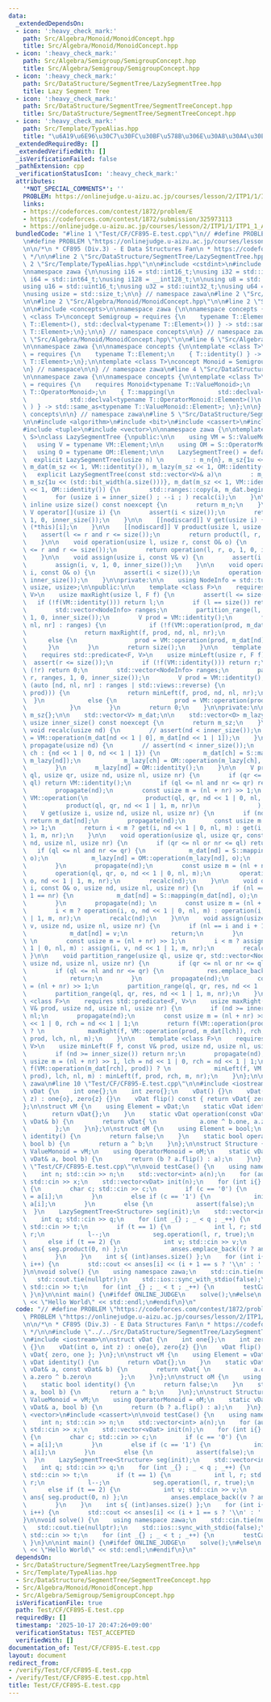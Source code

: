 ```yaml
---
data:
  _extendedDependsOn:
  - icon: ':heavy_check_mark:'
    path: Src/Algebra/Monoid/MonoidConcept.hpp
    title: Src/Algebra/Monoid/MonoidConcept.hpp
  - icon: ':heavy_check_mark:'
    path: Src/Algebra/Semigroup/SemigroupConcept.hpp
    title: Src/Algebra/Semigroup/SemigroupConcept.hpp
  - icon: ':heavy_check_mark:'
    path: Src/DataStructure/SegmentTree/LazySegmentTree.hpp
    title: Lazy Segment Tree
  - icon: ':heavy_check_mark:'
    path: Src/DataStructure/SegmentTree/SegmentTreeConcept.hpp
    title: Src/DataStructure/SegmentTree/SegmentTreeConcept.hpp
  - icon: ':heavy_check_mark:'
    path: Src/Template/TypeAlias.hpp
    title: "\u6A19\u6E96\u30C7\u30FC\u30BF\u578B\u306E\u30A8\u30A4\u30EA\u30A2\u30B9"
  _extendedRequiredBy: []
  _extendedVerifiedWith: []
  _isVerificationFailed: false
  _pathExtension: cpp
  _verificationStatusIcon: ':heavy_check_mark:'
  attributes:
    '*NOT_SPECIAL_COMMENTS*': ''
    PROBLEM: https://onlinejudge.u-aizu.ac.jp/courses/lesson/2/ITP1/1/ITP1_1_A
    links:
    - https://codeforces.com/contest/1872/problem/E
    - https://codeforces.com/contest/1872/submission/325973113
    - https://onlinejudge.u-aizu.ac.jp/courses/lesson/2/ITP1/1/ITP1_1_A
  bundledCode: "#line 1 \"Test/CF/CF895-E.test.cpp\"\n// #define PROBLEM \"https://codeforces.com/contest/1872/problem/E\"\
    \n#define PROBLEM \"https://onlinejudge.u-aizu.ac.jp/courses/lesson/2/ITP1/1/ITP1_1_A\"\
    \n\n/*\n * CF895 (Div.3) - E Data Structures Fan\n * https://codeforces.com/contest/1872/submission/325973113\n\
    \ */\n\n#line 2 \"Src/DataStructure/SegmentTree/LazySegmentTree.hpp\"\n\n#line\
    \ 2 \"Src/Template/TypeAlias.hpp\"\n\n#include <cstdint>\n#include <cstddef>\n\
    \nnamespace zawa {\n\nusing i16 = std::int16_t;\nusing i32 = std::int32_t;\nusing\
    \ i64 = std::int64_t;\nusing i128 = __int128_t;\n\nusing u8 = std::uint8_t;\n\
    using u16 = std::uint16_t;\nusing u32 = std::uint32_t;\nusing u64 = std::uint64_t;\n\
    \nusing usize = std::size_t;\n\n} // namespace zawa\n#line 2 \"Src/DataStructure/SegmentTree/SegmentTreeConcept.hpp\"\
    \n\n#line 2 \"Src/Algebra/Monoid/MonoidConcept.hpp\"\n\n#line 2 \"Src/Algebra/Semigroup/SemigroupConcept.hpp\"\
    \n\n#include <concepts>\n\nnamespace zawa {\n\nnamespace concepts {\n\ntemplate\
    \ <class T>\nconcept Semigroup = requires {\n    typename T::Element;\n    { T::operation(std::declval<typename\
    \ T::Element>(), std::declval<typename T::Element>()) } -> std::same_as<typename\
    \ T::Element>;\n};\n\n} // namespace concepts\n\n} // namespace zawa\n#line 4\
    \ \"Src/Algebra/Monoid/MonoidConcept.hpp\"\n\n#line 6 \"Src/Algebra/Monoid/MonoidConcept.hpp\"\
    \n\nnamespace zawa {\n\nnamespace concepts {\n\ntemplate <class T>\nconcept Identitiable\
    \ = requires {\n    typename T::Element;\n    { T::identity() } -> std::same_as<typename\
    \ T::Element>;\n};\n\ntemplate <class T>\nconcept Monoid = Semigroup<T> and Identitiable<T>;\n\
    \n} // namespace\n\n} // namespace zawa\n#line 4 \"Src/DataStructure/SegmentTree/SegmentTreeConcept.hpp\"\
    \n\nnamespace zawa {\n\nnamespace concepts {\n\ntemplate <class T>\nconcept MonoidWithAction\
    \ = requires {\n    requires Monoid<typename T::ValueMonoid>;\n    requires Monoid<typename\
    \ T::OperatorMonoid>;\n    { T::mapping(\n            std::declval<typename T::ValueMonoid::Element>(),\n\
    \            std::declval<typename T::OperatorMonoid::Element>()\n           \
    \ ) } -> std::same_as<typename T::ValueMonoid::Element>; \n};\n\n} // namespace\
    \ concepts\n\n} // namespace zawa\n#line 5 \"Src/DataStructure/SegmentTree/LazySegmentTree.hpp\"\
    \n\n#include <algorithm>\n#include <bit>\n#include <cassert>\n#include <ranges>\n\
    #include <tuple>\n#include <vector>\n\nnamespace zawa {\n\ntemplate <concepts::MonoidWithAction\
    \ S>\nclass LazySegmentTree {\npublic:\n\n    using VM = S::ValueMonoid;\n\n \
    \   using V = typename VM::Element;\n\n    using OM = S::OperatorMonoid;\n\n \
    \   using O = typename OM::Element;\n\n    LazySegmentTree() = default;\n\n  \
    \  explicit LazySegmentTree(usize n) \n        : m_n{n}, m_sz{1u << (std::bit_width(n))},\
    \ m_dat(m_sz << 1, VM::identity()), m_lazy(m_sz << 1, OM::identity()) {}\n\n \
    \   explicit LazySegmentTree(const std::vector<V>& a)\n        : m_n{a.size()},\
    \ m_sz{1u << (std::bit_width(a.size()))}, m_dat(m_sz << 1, VM::identity()), m_lazy(m_sz\
    \ << 1, OM::identity()) {\n        std::ranges::copy(a, m_dat.begin() + inner_size());\n\
    \        for (usize i = inner_size() ; --i ; ) recalc(i);\n    }\n\n    [[nodiscard]]\
    \ inline usize size() const noexcept {\n        return m_n;\n    }\n\n    [[nodiscard]]\
    \ V operator[](usize i) {\n        assert(i < size());\n        return get(i,\
    \ 1, 0, inner_size());\n    }\n\n    [[nodiscard]] V get(usize i) {\n        return\
    \ (*this)[i];\n    }\n\n    [[nodiscard]] V product(usize l, usize r) {\n    \
    \    assert(l <= r and r <= size());\n        return product(l, r, 1, 0, inner_size());\n\
    \    }\n\n    void operation(usize l, usize r, const O& o) {\n        assert(l\
    \ <= r and r <= size());\n        return operation(l, r, o, 1, 0, inner_size());\n\
    \    }\n\n    void assign(usize i, const V& v) {\n        assert(i < size());\n\
    \        assign(i, v, 1, 0, inner_size());\n    }\n\n    void operation(usize\
    \ i, const O& o) {\n        assert(i < size());\n        operation(i, o, 1, 0,\
    \ inner_size());\n    }\n\nprivate:\n\n    using NodeInfo = std::tuple<usize,\
    \ usize, usize>;\n\npublic:\n\n    template <class F>\n    requires std::predicate<F,\
    \ V>\n    usize maxRight(usize l, F f) {\n        assert(l <= size());\n     \
    \   if (!f(VM::identity())) return l;\n        if (l == size()) return size();\n\
    \        std::vector<NodeInfo> ranges;\n        partition_range(l, size(), ranges,\
    \ 1, 0, inner_size());\n        V prod = VM::identity();\n        for (auto [nd,\
    \ nl, nr] : ranges) {\n            if (!f(VM::operation(prod, m_dat[nd]))) {\n\
    \                return maxRight(f, prod, nd, nl, nr);\n            }\n      \
    \      else {\n                prod = VM::operation(prod, m_dat[nd]);\n      \
    \      }\n        }\n        return size();\n    }\n\n    template <class F>\n\
    \    requires std::predicate<F, V>\n    usize minLeft(usize r, F f) {\n      \
    \  assert(r <= size());\n        if (!f(VM::identity())) return r;\n        if\
    \ (!r) return 0;\n        std::vector<NodeInfo> ranges;\n        partition_range(0,\
    \ r, ranges, 1, 0, inner_size());\n        V prod = VM::identity();\n        for\
    \ (auto [nd, nl, nr] : ranges | std::views::reverse) {\n            if (!f(VM::operation(m_dat[nd],\
    \ prod))) {\n                return minLeft(f, prod, nd, nl, nr);\n          \
    \  }\n            else {\n                prod = VM::operation(prod, m_dat[nd]);\n\
    \            }\n        }\n        return 0;\n    }\n\nprivate:\n\n    usize m_n{},\
    \ m_sz{};\n\n    std::vector<V> m_dat;\n\n    std::vector<O> m_lazy;\n\n    inline\
    \ usize inner_size() const noexcept {\n        return m_sz;\n    }\n    \n   \
    \ void recalc(usize nd) {\n        // assert(nd < inner_size());\n        m_dat[nd]\
    \ = VM::operation(m_dat[nd << 1 | 0], m_dat[nd << 1 | 1]);\n    }\n\n    void\
    \ propagate(usize nd) {\n        // assert(nd < inner_size());\n        for (usize\
    \ ch : {nd << 1 | 0, nd << 1 | 1}) {\n            m_dat[ch] = S::mapping(m_dat[ch],\
    \ m_lazy[nd]);\n            m_lazy[ch] = OM::operation(m_lazy[ch], m_lazy[nd]);\n\
    \        }\n        m_lazy[nd] = OM::identity();\n    }\n\n    V product(usize\
    \ ql, usize qr, usize nd, usize nl, usize nr) {\n        if (qr <= nl or nr <=\
    \ ql) return VM::identity();\n        if (ql <= nl and nr <= qr) return m_dat[nd];\n\
    \        propagate(nd);\n        const usize m = (nl + nr) >> 1;\n        return\
    \ VM::operation(\n                product(ql, qr, nd << 1 | 0, nl, m),\n     \
    \           product(ql, qr, nd << 1 | 1, m, nr)\n                );\n    }\n\n\
    \    V get(usize i, usize nd, usize nl, usize nr) {\n        if (nd >= inner_size())\
    \ return m_dat[nd];\n        propagate(nd);\n        const usize m = (nl + nr)\
    \ >> 1;\n        return i < m ? get(i, nd << 1 | 0, nl, m) : get(i, nd << 1 |\
    \ 1, m, nr);\n    }\n\n    void operation(usize ql, usize qr, const O& o, usize\
    \ nd, usize nl, usize nr) {\n        if (qr <= nl or nr <= ql) return;\n     \
    \   if (ql <= nl and nr <= qr) {\n            m_dat[nd] = S::mapping(m_dat[nd],\
    \ o);\n            m_lazy[nd] = OM::operation(m_lazy[nd], o);\n            return;\n\
    \        }\n        propagate(nd);\n        const usize m = (nl + nr) >> 1;\n\
    \        operation(ql, qr, o, nd << 1 | 0, nl, m);\n        operation(ql, qr,\
    \ o, nd << 1 | 1, m, nr);\n        recalc(nd);\n    }\n\n    void operation(usize\
    \ i, const O& o, usize nd, usize nl, usize nr) {\n        if (nl == i and i +\
    \ 1 == nr) {\n            m_dat[nd] = S::mapping(m_dat[nd], o);\n            return;\n\
    \        }\n        propagate(nd); \n        const usize m = (nl + nr) >> 1;\n\
    \        i < m ? operation(i, o, nd << 1 | 0, nl, m) : operation(i, o, nd << 1\
    \ | 1, m, nr);\n        recalc(nd);\n    }\n\n    void assign(usize i, const V&\
    \ v, usize nd, usize nl, usize nr) {\n        if (nl == i and i + 1 == nr) {\n\
    \            m_dat[nd] = v;\n            return;\n        }\n        propagate(nd);\
    \ \n        const usize m = (nl + nr) >> 1;\n        i < m ? assign(i, v, nd <<\
    \ 1 | 0, nl, m) : assign(i, v, nd << 1 | 1, m, nr);\n        recalc(nd);\n   \
    \ }\n\n    void partition_range(usize ql, usize qr, std::vector<NodeInfo>& res,\
    \ usize nd, usize nl, usize nr) {\n        if (qr <= nl or nr <= ql) return;\n\
    \        if (ql <= nl and nr <= qr) {\n            res.emplace_back(nd, nl, nr);\n\
    \            return;\n        }\n        propagate(nd);\n        const usize m\
    \ = (nl + nr) >> 1;\n        partition_range(ql, qr, res, nd << 1 | 0, nl, m);\n\
    \        partition_range(ql, qr, res, nd << 1 | 1, m, nr);\n    }\n\n    template\
    \ <class F>\n    requires std::predicate<F, V>\n    usize maxRight(F f, const\
    \ V& prod, usize nd, usize nl, usize nr) {\n        if (nd >= inner_size()) return\
    \ nl;\n        propagate(nd);\n        const usize m = (nl + nr) >> 1, lch = nd\
    \ << 1 | 0, rch = nd << 1 | 1;\n        return f(VM::operation(prod, m_dat[lch]))\
    \ ? \n            maxRight(f, VM::operation(prod, m_dat[lch]), rch, m, nr) : maxRight(f,\
    \ prod, lch, nl, m);\n    }\n\n    template <class F>\n    requires std::predicate<F,\
    \ V>\n    usize minLeft(F f, const V& prod, usize nd, usize nl, usize nr) {\n\
    \        if (nd >= inner_size()) return nr;\n        propagate(nd);\n        const\
    \ usize m = (nl + nr) >> 1, lch = nd << 1 | 0, rch = nd << 1 | 1;\n        return\
    \ f(VM::operation(m_dat[rch], prod)) ? \n            minLeft(f, VM::operation(m_dat[rch],\
    \ prod), lch, nl, m) : minLeft(f, prod, rch, m, nr);\n    }\n};\n\n} // namespace\
    \ zawa\n#line 10 \"Test/CF/CF895-E.test.cpp\"\n\n#include <iostream>\n\nstruct\
    \ vDat {\n    int one{};\n    int zero{};\n    vDat() {}\n    vDat(int o, int\
    \ z) : one{o}, zero{z} {}\n    vDat flip() const { return vDat{ zero, one }; }\n\
    };\n\nstruct vM {\n    using Element = vDat;\n    static vDat identity() {\n \
    \       return vDat{};\n    }\n    static vDat operation(const vDat& a, const\
    \ vDat& b) {\n        return vDat{ \n            a.one ^ b.one, a.zero ^ b.zero\n\
    \        };\n    }\n};\n\nstruct oM {\n    using Element = bool;\n    static bool\
    \ identity() {\n        return false;\n    }\n    static bool operation(bool a,\
    \ bool b) {\n        return a ^ b;\n    }\n};\n\nstruct Structure {\n    using\
    \ ValueMonoid = vM;\n    using OperatorMonoid = oM;\n    static vDat mapping(const\
    \ vDat& a, bool b) {\n        return (b ? a.flip() : a);\n    }\n};\n\n#line 53\
    \ \"Test/CF/CF895-E.test.cpp\"\n\nvoid testCase() {\n    using namespace zawa;\n\
    \    int n; std::cin >> n;\n    std::vector<int> a(n);\n    for (auto& x : a)\
    \ std::cin >> x;\n    std::vector<vDat> init(n);\n    for (int i{} ; i < n ; i++)\
    \ {\n        char c; std::cin >> c;\n        if (c == '0') {\n            init[i].zero\
    \ = a[i];\n        }\n        else if (c == '1') {\n            init[i].one =\
    \ a[i];\n        }\n        else {\n            assert(false);\n        }\n  \
    \  }\n    LazySegmentTree<Structure> seg(init);\n    std::vector<int> anses;\n\
    \    int q; std::cin >> q;\n    for (int _{} ; _ < q ; _++) {\n        int t;\
    \ std::cin >> t;\n        if (t == 1) {\n            int l, r; std::cin >> l >>\
    \ r;\n            l--;\n            seg.operation(l, r, true);\n        }\n  \
    \      else if (t == 2) {\n            int v; std::cin >> v;\n            vDat\
    \ ans{ seg.product(0, n) };\n            anses.emplace_back((v ? ans.one : ans.zero));\n\
    \        }\n    }\n    int s{ (int)anses.size() };\n    for (int i{} ; i < s ;\
    \ i++) {\n        std::cout << anses[i] << (i + 1 == s ? '\\n' : ' ');\n    }\n\
    }\n\nvoid solve() {\n    using namespace zawa;\n    std::cin.tie(nullptr);\n \
    \   std::cout.tie(nullptr);\n    std::ios::sync_with_stdio(false);\n    int t;\
    \ std::cin >> t;\n    for (int _{} ; _ < t ; _++) {\n        testCase();\n   \
    \ }\n}\n\nint main() {\n#ifdef ONLINE_JUDGE\n    solve();\n#else\n    std::cout\
    \ << \"Hello World\" << std::endl;\n#endif\n}\n"
  code: "// #define PROBLEM \"https://codeforces.com/contest/1872/problem/E\"\n#define\
    \ PROBLEM \"https://onlinejudge.u-aizu.ac.jp/courses/lesson/2/ITP1/1/ITP1_1_A\"\
    \n\n/*\n * CF895 (Div.3) - E Data Structures Fan\n * https://codeforces.com/contest/1872/submission/325973113\n\
    \ */\n\n#include \"../../Src/DataStructure/SegmentTree/LazySegmentTree.hpp\"\n\
    \n#include <iostream>\n\nstruct vDat {\n    int one{};\n    int zero{};\n    vDat()\
    \ {}\n    vDat(int o, int z) : one{o}, zero{z} {}\n    vDat flip() const { return\
    \ vDat{ zero, one }; }\n};\n\nstruct vM {\n    using Element = vDat;\n    static\
    \ vDat identity() {\n        return vDat{};\n    }\n    static vDat operation(const\
    \ vDat& a, const vDat& b) {\n        return vDat{ \n            a.one ^ b.one,\
    \ a.zero ^ b.zero\n        };\n    }\n};\n\nstruct oM {\n    using Element = bool;\n\
    \    static bool identity() {\n        return false;\n    }\n    static bool operation(bool\
    \ a, bool b) {\n        return a ^ b;\n    }\n};\n\nstruct Structure {\n    using\
    \ ValueMonoid = vM;\n    using OperatorMonoid = oM;\n    static vDat mapping(const\
    \ vDat& a, bool b) {\n        return (b ? a.flip() : a);\n    }\n};\n\n#include\
    \ <vector>\n#include <cassert>\n\nvoid testCase() {\n    using namespace zawa;\n\
    \    int n; std::cin >> n;\n    std::vector<int> a(n);\n    for (auto& x : a)\
    \ std::cin >> x;\n    std::vector<vDat> init(n);\n    for (int i{} ; i < n ; i++)\
    \ {\n        char c; std::cin >> c;\n        if (c == '0') {\n            init[i].zero\
    \ = a[i];\n        }\n        else if (c == '1') {\n            init[i].one =\
    \ a[i];\n        }\n        else {\n            assert(false);\n        }\n  \
    \  }\n    LazySegmentTree<Structure> seg(init);\n    std::vector<int> anses;\n\
    \    int q; std::cin >> q;\n    for (int _{} ; _ < q ; _++) {\n        int t;\
    \ std::cin >> t;\n        if (t == 1) {\n            int l, r; std::cin >> l >>\
    \ r;\n            l--;\n            seg.operation(l, r, true);\n        }\n  \
    \      else if (t == 2) {\n            int v; std::cin >> v;\n            vDat\
    \ ans{ seg.product(0, n) };\n            anses.emplace_back((v ? ans.one : ans.zero));\n\
    \        }\n    }\n    int s{ (int)anses.size() };\n    for (int i{} ; i < s ;\
    \ i++) {\n        std::cout << anses[i] << (i + 1 == s ? '\\n' : ' ');\n    }\n\
    }\n\nvoid solve() {\n    using namespace zawa;\n    std::cin.tie(nullptr);\n \
    \   std::cout.tie(nullptr);\n    std::ios::sync_with_stdio(false);\n    int t;\
    \ std::cin >> t;\n    for (int _{} ; _ < t ; _++) {\n        testCase();\n   \
    \ }\n}\n\nint main() {\n#ifdef ONLINE_JUDGE\n    solve();\n#else\n    std::cout\
    \ << \"Hello World\" << std::endl;\n#endif\n}\n"
  dependsOn:
  - Src/DataStructure/SegmentTree/LazySegmentTree.hpp
  - Src/Template/TypeAlias.hpp
  - Src/DataStructure/SegmentTree/SegmentTreeConcept.hpp
  - Src/Algebra/Monoid/MonoidConcept.hpp
  - Src/Algebra/Semigroup/SemigroupConcept.hpp
  isVerificationFile: true
  path: Test/CF/CF895-E.test.cpp
  requiredBy: []
  timestamp: '2025-10-17 20:47:26+09:00'
  verificationStatus: TEST_ACCEPTED
  verifiedWith: []
documentation_of: Test/CF/CF895-E.test.cpp
layout: document
redirect_from:
- /verify/Test/CF/CF895-E.test.cpp
- /verify/Test/CF/CF895-E.test.cpp.html
title: Test/CF/CF895-E.test.cpp
---
```

